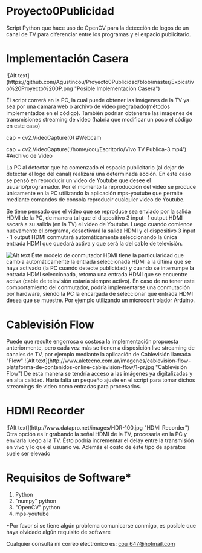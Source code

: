 # Proyecto0Publicidad
 
  Script Python que hace uso de OpenCV para la detección de logos de un canal de TV para diferenciar entre los programas y el espacio publicitario.

<h1>Implementación Casera</h1>
![Alt text](https://github.com/Agustincou/Proyecto0Publicidad/blob/master/Expicativo%20Proyecto%200P.png "Posible Implementación Casera")

  El script correrá en la PC, la cual puede obtener las imágenes de la TV ya sea por una camara web o archivo de video pregrabado(métodos implementados en el código). También podrían obtenerse las imágenes de transmisiones streaming de video (habria que modificar un poco el código en este caso)
  
cap = cv2.VideoCapture(0) #Webcam

cap = cv2.VideoCapture('/home/cou/Escritorio/Vivo TV Publica-3.mp4') #Archivo de Video

La PC al detectar que ha comenzado el espacio publicitario (al dejar de detectar el logo del canal) realizará una determinada acción. En este caso se pensó en reproducir un video de Youtube que desee el usuario/programador. Por el momento la reproducción del video se produce únicamente en la PC utilizando la aplicación mps-youtube que permite mediante comandos de consola reproducir cualquier video de Youtube.

  Se tiene pensado que el video que se reproduce sea enviado por la salida HDMI de la PC, de manera tal que el dispositivo 3 input- 1 output HDMI sacará a su salida (en la TV) el video de Youtube. Luego cuando comience nuevamente el programa, desactivará la salida HDMI y el dispositivo 3 input - 1 output HDMI conmutará automáticamente seleccionando la única entrada HDMI que quedará activa y que será la del cable de televisión.

![Alt text](http://www.dhresource.com/0x0s/f2-albu-g2-M00-BB-77-rBVaG1bZlfuAI-CcAAFV4Utvrgs510.jpg/hdmi-splitter-3-input-1-output-hdmi-adapter.jpg "3 input 1 output")
  Éste modelo de conmutador HDMI tiene la particularidad que cambia automáticamente la entrada seleccionada HDMI a la última que se haya activado (la PC cuando detecte publicidad) y cuando se interrumpe la entrada HDMI seleccionada, retoma una entrada HDMI que se encuentre activa (cable de televisión estaría siempre activo). 
En caso de no tener este comportamiento del conmutador, podría implementarse una conmutación por hardware, siendo la PC la encargada de seleccionar que entrada HDMI desea que se muestre. Por ejemplo utilizando un microcontrolador Arduino.

<h1>Cablevisión Flow</h1>
 Puede que resulte engorrosa o costosa la implementación propuesta anteriormente, pero cada vez más se tienen a disposición live streaming de canales de TV, por ejemplo mediante la aplicación de Cablevisión llamada "Flow"
![Alt text](http://www.aletecno.com.ar/imagenes/cablevision-flow-plataforma-de-contenidos-online-cablevision-flow/1-pr.jpg "Cablevisión Flow")
 De esta manera se tendría acceso a las imágenes ya digitalizadas y en alta calidad. Haria falta un pequeño ajuste en el script para tomar dichos streamings de video como entradas para procesarlos.
 
<h1>HDMI Recorder</h1>
![Alt text](http://www.datapro.net/images/HDR-100.jpg "HDMI Recorder")
 Otra opción es ir grabando la señal HDMI de la TV, procesarla en la PC y enviarla luego a la TV. Ésto podría incrementar el delay entre la transmisión en vivo y lo que el usuario ve. Además el costo de éste tipo de aparatos suele ser elevado
 
 
  
 <h1>Requisitos de Software*</h1>
    <ol>
    <li>Python</li>
    <li>"numpy" python</li>
    <li>"OpenCV" python</li>
    <li>mps-youtube</li>
    </ol>
*Por favor si se tiene algún problema comunicarse conmigo, es posible que haya olvidado algún requisito de software

Cualquier consulta mi correo electrónico es: cou_647@hotmail.com
